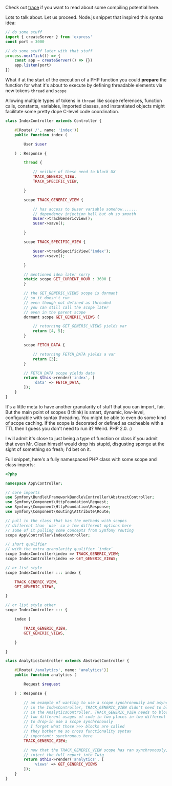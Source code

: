Check out [trace](https://github.com/dharkflower/syntax/blob/main/php_7_trace.md) if you want to read about some compiling potential here.

Lots to talk about. Let us proceed. Node.js snippet that inspired this syntax idea:

```javascript
// do some stuff
import { createServer } from 'express'
const port = 3000

// do some stuff later with that stuff
process.nextTick(() => {
    const app = createServer(() => {})
    app.listen(port)
})
```

What if at the start of the execution of a PHP function you could **prepare** the function for what it's about to execute by defining threadable elements via new tokens `thread` and `scope`

Allowing multiple types of tokens in `thread` like scope references, function calls, constants, variables, imported classes, and instantiated objects might facilitate some pretty dope C-level code coordination.

```php
class IndexController extends Controller {

    #[Route('/', name: 'index')]
    public function index (

        User $user

    ) : Response {

        thread {

            // neither of these need to block UX
            TRACK_GENERIC_VIEW,
            TRACK_SPECIFIC_VIEW,

        }

        scope TRACK_GENERIC_VIEW {

            // has access to $user variable somehow.......
            // dependency injection hell but oh so smooth
            $user->trackGenericView();
            $user->save();

        }

        scope TRACK_SPECIFIC_VIEW {

            $user->trackSpecificView('index');
            $user->save();

        }

        // mentioned idea later sorry
        static scope GET_CURRENT_HOUR : 3600 {
        }

        // the GET_GENERIC_VIEWS scope is dormant
        // so it doesn't run
        // even though not defined as threaded
        // you can still call the scope later
        // even in the parent scope
        dormant scope GET_GENERIC_VIEWS {

            // returning GET_GENERIC_VIEWS yields var
            return [4, 5];
        }

        scope FETCH_DATA {

            // returning FETCH_DATA yields a var
            return [3];
        }

        // FETCH_DATA scope yields data
        return $this->render('index', [
            'data' => FETCH_DATA,
        ]);
    }
}
```

It's a little meta to have another granularity of stuff that you can import, fair. But the main point of scopes (I think) is smart, dynamic, low-level, configurable with syntax threading. You might be able to even do some kind of scope caching. If the scope is decorated or defined as cacheable with a TTL then I guess you don't need to run it? Weird. PHP 2.0. :)

I will admit it's close to just being a type of function or class if you admit that even Mr. Clean himself would drop his stupid, disgusting sponge at the sight of something so fresh; I'd bet on it.

Full snippet, here's a fully namespaced PHP class with some scope and class imports:

```php
<?php

namespace App\Controller;

// core imports
use Symfony\Bundle\FrameworkBundle\Controller\AbstractController;
use Symfony\Component\HttpFoundation\Request;
use Symfony\Component\HttpFoundation\Response;
use Symfony\Component\Routing\Attribute\Route;

// pull in the class that has the methods with scopes
// different than `use` so a few different options here
// some of it pulling some concepts from Symfony routing
scope App\Controller\IndexController;

// short qualifier
// with the extra granularity qualifier `index`
scope IndexController\index => TRACK_GENERIC_VIEW;
scope IndexController\index => GET_GENERIC_VIEWS;

// or list style
scope IndexController ::: index {

    TRACK_GENERIC_VIEW,
    GET_GENERIC_VIEWS,

}

// or list style other
scope IndexController ::: {

    index {

        TRACK_GENERIC_VIEW,
        GET_GENERIC_VIEWS,

    }

}

class AnalyticsController extends AbstractController {

    #[Route('/analytics', name: 'analytics')]
    public function analytics (

        Request $request

    ) : Response {

        // an example of wanting to use a scope synchronously and asynchronously in different places
        // in the IndexController, TRACK_GENERIC_VIEW didn't need to block for the UX
        // in the AnalyticsController, TRACK_GENERIC_VIEW needs to block
        // two different usages of code in two places in two different ways
        // to drop-in use a scope synchronously
        // I forget what those >>> blocks are called
        // they bother me so cross functionality syntax
        // important: synchronous here
        TRACK_GENERIC_VIEW;

        // now that the TRACK_GENERIC_VIEW scope has ran synchronously, you can pull a full report
        // inject the full report into Twig
        return $this->render('analytics', [
            'views' => GET_GENERIC_VIEWS
        ]);
    }
}
```
